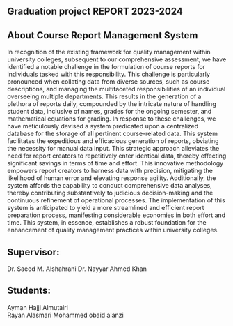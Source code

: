 
## Graduation project REPORT 2023-2024 

## About Course Report Management System 

In recognition of the existing framework for quality management within university colleges, subsequent to our comprehensive assessment, we have identified a notable challenge in the formulation of course reports for individuals tasked with this responsibility. This challenge is particularly pronounced when collating data from diverse sources, such as course descriptions, and managing the multifaceted responsibilities of an individual overseeing multiple departments. This results in the generation of a plethora of reports daily, compounded by the intricate nature of handling student data, inclusive of names, grades for the ongoing semester, and mathematical equations for grading. In response to these challenges, we have meticulously devised a system predicated upon a centralized database for the storage of all pertinent course-related data. This system facilitates the expeditious and efficacious generation of reports, obviating the necessity for manual data input. This strategic approach alleviates the need for report creators to repetitively enter identical data, thereby effecting significant savings in terms of time and effort. This innovative methodology empowers report creators to harness data with precision, mitigating the likelihood of human error and elevating response agility. Additionally, the system affords the capability to conduct comprehensive data analyses, thereby contributing substantively to judicious decision-making and the continuous refinement of operational processes. The implementation of this system is anticipated to yield a more streamlined and efficient report preparation process, manifesting considerable economies in both effort and time. This system, in essence, establishes a robust foundation for the enhancement of quality management practices within university colleges. 

## Supervisor: 
Dr. Saeed M. Alshahrani 
Dr. Nayyar Ahmed Khan

## Students:
Ayman Hajji Almutairi	 
Rayan Alasmari 
Mohammed obaid alanzi

